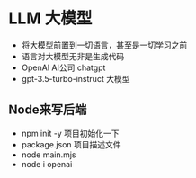 # LLM 大模型 
- 将大模型前置到一切语言，甚至是一切学习之前
- 语言对大模型无非是生成代码
- OpenAI AI公司 chatgpt
- gpt-3.5-turbo-instruct  大模型


## Node来写后端
 - npm init -y  项目初始化一下
 - package.json 项目描述文件
 - node main.mjs
 - node i openai
 